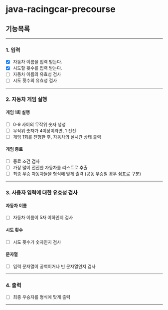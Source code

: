 # java-racingcar-precourse

## 기능목록

---

### 1. 입력
- [X] 자동차 이름을 입력 받는다.
- [X] 시도할 횟수를 입력 받는다.
- [ ] 자동차 이름의 유효성 검사
- [ ] 시도 횟수의 유효성 검사

---

### 2. 자동차 게임 실행
#### 게임 1회 실행
- [ ] 0-9 사이의 무작위 숫자 생성
- [ ] 무작위 숫자가 4이상이라면, 1 전진
- [ ] 게임 1회를 진행한 후, 자동차의 실시간 상태 출력

#### 게임 종료
- [ ] 종료 조건 검사
- [ ] 가장 많이 전진한 자동차를 리스트로 추출
- [ ] 최종 우승 자동차들을 형식에 맞게 출력 (공동 우승일 경우 쉼표로 구분)

---

### 3. 사용자 입력에 대한 유효성 검사
#### 자동차 이름
- [ ] 자동차 이름이 5자 이하인지 검사

#### 시도 횟수
- [ ] 시도 횟수가 숫자인지 검사

#### 문자열
- [ ] 입력 문자열이 공백이거나 빈 문자열인지 검사

---

### 4. 출력
- [ ] 최종 우승자를 형식에 맞게 출력

---

